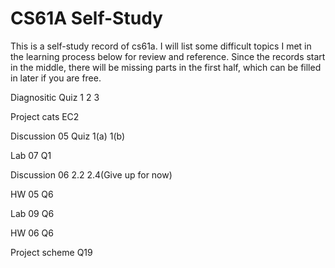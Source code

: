 # CS61A Self-Study

This is a self-study record of cs61a. I will list some difficult topics I met in the learning process below for review and reference. 
Since the records start in the middle, there will be missing parts in the first half, which can be filled in later if you are free.

Diagnositic Quiz 1 2 3 

Project cats EC2

Discussion 05 Quiz 1(a) 1(b)

Lab 07 Q1

Discussion 06 2.2 2.4(Give up for now)

HW 05 Q6

Lab 09 Q6

HW 06 Q6

Project scheme Q19